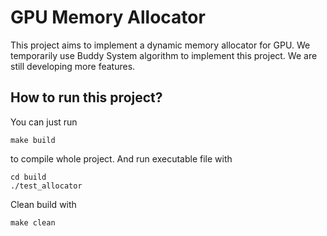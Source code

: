 # GPU Memory Allocator

This project aims to implement a dynamic memory allocator for GPU. We temporarily use Buddy System algorithm to implement this project. We are still developing more features.

## How to run this project?

You can just run

```shell
make build
```

to compile whole project. And run executable file with

```shell
cd build
./test_allocator
```

Clean build with

```shell
make clean
```

